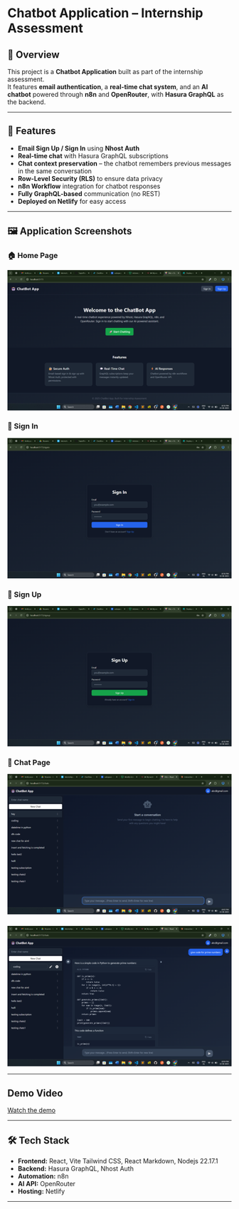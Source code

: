 # Chatbot Application – Internship Assessment

## 📌 Overview
This project is a **Chatbot Application** built as part of the internship assessment.  
It features **email authentication**, a **real-time chat system**, and an **AI chatbot** powered through **n8n** and **OpenRouter**, with **Hasura GraphQL** as the backend.

---

## 🚀 Features
- **Email Sign Up / Sign In** using **Nhost Auth**
- **Real-time chat** with Hasura GraphQL subscriptions
- **Chat context preservation** – the chatbot remembers previous messages in the same conversation
- **Row-Level Security (RLS)** to ensure data privacy
- **n8n Workflow** integration for chatbot responses
- **Fully GraphQL-based** communication (no REST)
- **Deployed on Netlify** for easy access


---

## 🖼 Application Screenshots

### 🏠 Home Page
![Home Page](public/images/home.png)

### 🔐 Sign In
![Sign In](public/images/signin.png)

### 📝 Sign Up
![Sign Up](public/images/signup.png)

### 💬 Chat Page
![Chat Page](public/images/chats1.png)
### 
![Chat Page](public/images/chats2.png)

---

## Demo Video

[Watch the demo](public/demo_video/chatbot.mp4)

---

## 🛠 Tech Stack
- **Frontend:** React, Vite Tailwind CSS, React Markdown, Nodejs  22.17.1
- **Backend:** Hasura GraphQL, Nhost Auth
- **Automation:** n8n
- **AI API:** OpenRouter
- **Hosting:** Netlify

---


